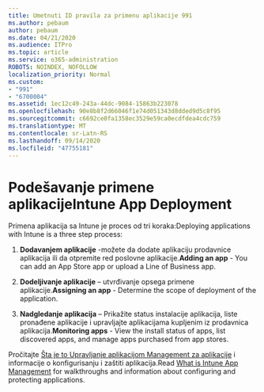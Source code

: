 ```yaml
---
title: Umetnuti ID pravila za primenu aplikacije 991
ms.author: pebaum
author: pebaum
ms.date: 04/21/2020
ms.audience: ITPro
ms.topic: article
ms.service: o365-administration
ROBOTS: NOINDEX, NOFOLLOW
localization_priority: Normal
ms.custom:
- "991"
- "6700004"
ms.assetid: 1ec12c49-243a-44dc-9084-15863b223078
ms.openlocfilehash: 90e8b8f2d66046f1e74d051343d8dded9d5c8f95
ms.sourcegitcommit: c6692ce0fa1358ec3529e59ca0ecdfdea4cdc759
ms.translationtype: MT
ms.contentlocale: sr-Latn-RS
ms.lasthandoff: 09/14/2020
ms.locfileid: "47755181"
---
```

# <a name="intune-app-deployment"></a><span data-ttu-id="278ba-102">Podešavanje primene aplikacije</span><span class="sxs-lookup"><span data-stu-id="278ba-102">Intune App Deployment</span></span>

<span data-ttu-id="278ba-103">Primena aplikacija sa Intune je proces od tri koraka:</span><span class="sxs-lookup"><span data-stu-id="278ba-103">Deploying applications with Intune is a three step process:</span></span>
  
1. <span data-ttu-id="278ba-104">**Dodavanjem aplikacije** -možete da dodate aplikaciju prodavnice aplikacija ili da otpremite red poslovne aplikacije.</span><span class="sxs-lookup"><span data-stu-id="278ba-104">**Adding an app** - You can add an App Store app or upload a Line of Business app.</span></span>

2. <span data-ttu-id="278ba-105">**Dodeljivanje aplikacije** – utvrđivanje opsega primene aplikacije.</span><span class="sxs-lookup"><span data-stu-id="278ba-105">**Assigning an app** - Determine the scope of deployment of the application.</span></span>

3. <span data-ttu-id="278ba-106">**Nadgledanje aplikacija** – Prikažite status instalacije aplikacija, liste pronađene aplikacije i upravljajte aplikacijama kupljenim iz prodavnica aplikacija.</span><span class="sxs-lookup"><span data-stu-id="278ba-106">**Monitoring apps** - View the install status of apps, list discovered apps, and manage apps purchased from app stores.</span></span>

<span data-ttu-id="278ba-107">Pročitajte [Šta je to Upravljanje aplikacijom Management za aplikacije](https://docs.microsoft.com/intune/app-management) i informacije o konfigurisanju i zaštiti aplikacija.</span><span class="sxs-lookup"><span data-stu-id="278ba-107">Read [What is Intune App Management](https://docs.microsoft.com/intune/app-management) for walkthroughs and information about configuring and protecting applications.</span></span>
  